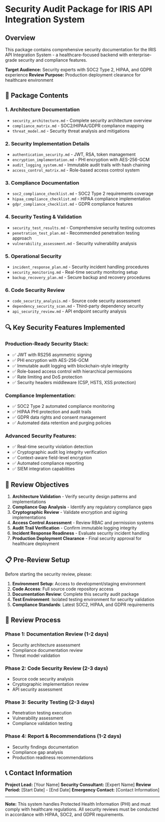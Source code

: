 # Security Audit Package for IRIS API Integration System

## Overview

This package contains comprehensive security documentation for the IRIS API Integration System - a healthcare-focused backend with enterprise-grade security and compliance features.

**Target Audience:** Security experts with SOC2 Type 2, HIPAA, and GDPR experience
**Review Purpose:** Production deployment clearance for healthcare environment

## 📁 Package Contents

### 1. **Architecture Documentation**
- `security_architecture.md` - Complete security architecture overview
- `compliance_matrix.md` - SOC2/HIPAA/GDPR compliance mapping
- `threat_model.md` - Security threat analysis and mitigations

### 2. **Security Implementation Details**
- `authentication_security.md` - JWT, RSA, token management
- `encryption_implementation.md` - PHI encryption with AES-256-GCM
- `audit_logging_system.md` - Immutable audit trails with hash chaining
- `access_control_matrix.md` - Role-based access control system

### 3. **Compliance Documentation**
- `soc2_compliance_checklist.md` - SOC2 Type 2 requirements coverage
- `hipaa_compliance_checklist.md` - HIPAA compliance implementation
- `gdpr_compliance_checklist.md` - GDPR compliance features

### 4. **Security Testing & Validation**
- `security_test_results.md` - Comprehensive security testing outcomes
- `penetration_test_plan.md` - Recommended penetration testing approach
- `vulnerability_assessment.md` - Security vulnerability analysis

### 5. **Operational Security**
- `incident_response_plan.md` - Security incident handling procedures
- `security_monitoring.md` - Real-time security monitoring setup
- `backup_recovery_plan.md` - Secure backup and recovery procedures

### 6. **Code Security Review**
- `code_security_analysis.md` - Source code security assessment
- `dependency_security_scan.md` - Third-party dependency security
- `api_security_review.md` - API endpoint security analysis

## 🔍 Key Security Features Implemented

### **Production-Ready Security Stack:**
- ✅ JWT with RS256 asymmetric signing
- ✅ PHI encryption with AES-256-GCM
- ✅ Immutable audit logging with blockchain-style integrity
- ✅ Role-based access control with hierarchical permissions
- ✅ Rate limiting and DoS protection
- ✅ Security headers middleware (CSP, HSTS, XSS protection)

### **Compliance Implementation:**
- ✅ SOC2 Type 2 automated compliance monitoring
- ✅ HIPAA PHI protection and audit trails
- ✅ GDPR data rights and consent management
- ✅ Automated data retention and purging policies

### **Advanced Security Features:**
- ✅ Real-time security violation detection
- ✅ Cryptographic audit log integrity verification
- ✅ Context-aware field-level encryption
- ✅ Automated compliance reporting
- ✅ SIEM integration capabilities

## 🎯 Review Objectives

1. **Architecture Validation** - Verify security design patterns and implementations
2. **Compliance Gap Analysis** - Identify any regulatory compliance gaps
3. **Cryptographic Review** - Validate encryption and signing implementations
4. **Access Control Assessment** - Review RBAC and permission systems
5. **Audit Trail Verification** - Confirm immutable logging integrity
6. **Incident Response Readiness** - Evaluate security incident handling
7. **Production Deployment Clearance** - Final security approval for healthcare deployment

## 📋 Pre-Review Setup

Before starting the security review, please:

1. **Environment Setup**: Access to development/staging environment
2. **Code Access**: Full source code repository access
3. **Documentation Review**: Complete this security audit package
4. **Test Environment**: Isolated testing environment for security validation
5. **Compliance Standards**: Latest SOC2, HIPAA, and GDPR requirements

## 🚀 Review Process

### **Phase 1: Documentation Review** (1-2 days)
- Security architecture assessment
- Compliance documentation review
- Threat model validation

### **Phase 2: Code Security Review** (2-3 days)
- Source code security analysis
- Cryptographic implementation review
- API security assessment

### **Phase 3: Security Testing** (2-3 days)
- Penetration testing execution
- Vulnerability assessment
- Compliance validation testing

### **Phase 4: Report & Recommendations** (1-2 days)
- Security findings documentation
- Compliance gap analysis
- Production readiness recommendations

## 📞 Contact Information

**Project Lead:** [Your Name]
**Security Consultant:** [Expert Name]
**Review Period:** [Start Date] - [End Date]
**Emergency Contact:** [Contact Information]

---

**Note:** This system handles Protected Health Information (PHI) and must comply with healthcare regulations. All security reviews must be conducted in accordance with HIPAA, SOC2, and GDPR requirements.
